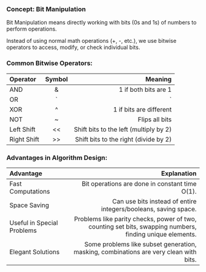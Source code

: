 ### Concept: Bit Manipulation
Bit Manipulation means directly working with bits (0s and 1s) of numbers to perform operations.

Instead of using normal math operations (+, -, etc.), we use bitwise operators to access, modify, or check individual bits.

### Common Bitwise Operators:
|Operator | Symbol | Meaning| 
|:--------|:---:|---------:|
AND | & | 1 if both bits are 1
OR | ` | `
XOR | ^ | 1 if bits are different
NOT | ~ | Flips all bits
Left Shift | << | Shift bits to the left (multiply by 2)
Right Shift | >> | Shift bits to the right (divide by 2)  

### Advantages in Algorithm Design:

|Advantage|	Explanation|
|:---|---:|
Fast Computations|	Bit operations are done in constant time O(1).
Space Saving|	Can use bits instead of entire integers/booleans, saving space.
Useful in Special Problems	|Problems like parity checks, power of two, counting set bits, swapping numbers, finding unique elements.
Elegant Solutions	|Some problems like subset generation, masking, combinations are very clean with bits.
